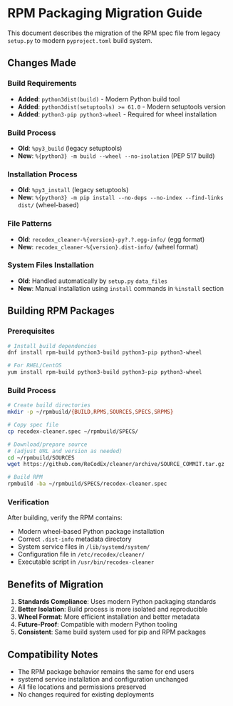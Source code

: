 # RPM Packaging Migration Guide

This document describes the migration of the RPM spec file from legacy `setup.py` to modern `pyproject.toml` build system.

## Changes Made

### Build Requirements
- **Added**: `python3dist(build)` - Modern Python build tool
- **Added**: `python3dist(setuptools) >= 61.0` - Modern setuptools version
- **Added**: `python3-pip python3-wheel` - Required for wheel installation

### Build Process
- **Old**: `%py3_build` (legacy setuptools)
- **New**: `%{python3} -m build --wheel --no-isolation` (PEP 517 build)

### Installation Process
- **Old**: `%py3_install` (legacy setuptools)
- **New**: `%{python3} -m pip install --no-deps --no-index --find-links dist/` (wheel-based)

### File Patterns
- **Old**: `recodex_cleaner-%{version}-py?.?.egg-info/` (egg format)
- **New**: `recodex_cleaner-%{version}.dist-info/` (wheel format)

### System Files Installation
- **Old**: Handled automatically by `setup.py` `data_files`
- **New**: Manual installation using `install` commands in `%install` section

## Building RPM Packages

### Prerequisites
```bash
# Install build dependencies
dnf install rpm-build python3-build python3-pip python3-wheel

# For RHEL/CentOS
yum install rpm-build python3-build python3-pip python3-wheel
```

### Build Process
```bash
# Create build directories
mkdir -p ~/rpmbuild/{BUILD,RPMS,SOURCES,SPECS,SRPMS}

# Copy spec file
cp recodex-cleaner.spec ~/rpmbuild/SPECS/

# Download/prepare source
# (adjust URL and version as needed)
cd ~/rpmbuild/SOURCES
wget https://github.com/ReCodEx/cleaner/archive/SOURCE_COMMIT.tar.gz

# Build RPM
rpmbuild -ba ~/rpmbuild/SPECS/recodex-cleaner.spec
```

### Verification
After building, verify the RPM contains:
- Modern wheel-based Python package installation
- Correct `.dist-info` metadata directory
- System service files in `/lib/systemd/system/`
- Configuration file in `/etc/recodex/cleaner/`
- Executable script in `/usr/bin/recodex-cleaner`

## Benefits of Migration

1. **Standards Compliance**: Uses modern Python packaging standards
2. **Better Isolation**: Build process is more isolated and reproducible
3. **Wheel Format**: More efficient installation and better metadata
4. **Future-Proof**: Compatible with modern Python tooling
5. **Consistent**: Same build system used for pip and RPM packages

## Compatibility Notes

- The RPM package behavior remains the same for end users
- systemd service installation and configuration unchanged
- All file locations and permissions preserved
- No changes required for existing deployments
